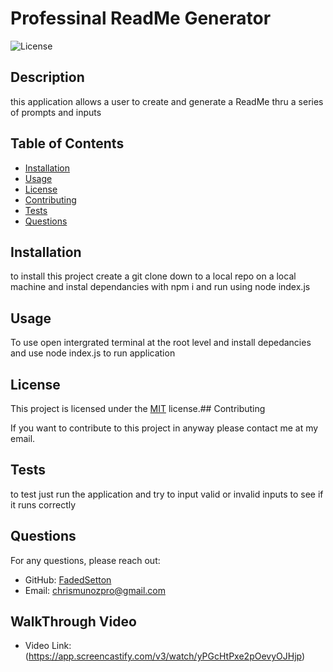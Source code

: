 # Professinal ReadMe Generator

![License](https://img.shields.io/badge/license-MIT-blue.svg)

## Description

this application allows a user to create and generate a ReadMe thru a series of prompts and inputs

## Table of Contents

- [Installation](#installation)
- [Usage](#usage)
- [License](#license)
- [Contributing](#contributing)
- [Tests](#tests)
- [Questions](#questions)

## Installation

to install this project create a  git clone down to a local repo on a local machine and instal dependancies with npm i and run using node index.js

## Usage

To use open intergrated terminal at the root level and install depedancies and use node index.js to  run application

## License
This project is licensed under the [MIT](https://opensource.org/licenses/MIT) license.## Contributing

If you want to contribute to this project in anyway please contact me at my email.

## Tests

to test just run the application and try to input valid or invalid inputs to see if it runs correctly

## Questions

For any questions, please reach out:

- GitHub: [FadedSetton](https://github.com/FadedSetton)
- Email: [chrismunozpro@gmail.com](mailto:chrismunozpro@gmail.com)

## WalkThrough Video 

- Video Link: (https://app.screencastify.com/v3/watch/yPGcHtPxe2pOevyOJHjp)

